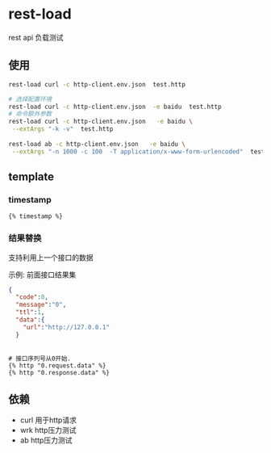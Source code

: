 # rest-load
rest api 负载测试
## 使用

```bash
rest-load curl -c http-client.env.json  test.http

# 选择配置环境
rest-load curl -c http-client.env.json  -e baidu  test.http
# 命令额外参数
rest-load curl -c http-client.env.json   -e baidu \
 --extArgs "-k -v"  test.http
 
rest-load ab -c http-client.env.json   -e baidu \
 --extArgs "-n 1000 -c 100  -T application/x-www-form-urlencoded"  test.http
```

## template 

### timestamp

```
{% timestamp %}
```

### 结果替换

支持利用上一个接口的数据

示例:
前面接口结果集
```json
{ 
  "code":0,
  "message":"0",
  "ttl":1,
  "data":{
    "url":"http://127.0.0.1"
  }
  
```

```
# 接口序列号从0开始.
{% http "0.request.data" %}
{% http "0.response.data" %}

```

## 依赖

- curl 用于http请求
- wrk http压力测试
- ab  http压力测试

